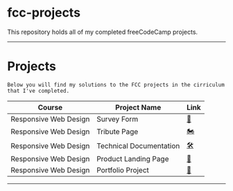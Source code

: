# fcc-projects
This repository holds all of my completed freeCodeCamp projects.

***

# Projects

	Below you will find my solutions to the FCC projects in the cirriculum that I've completed.

| Course | Project Name | Link |
| ------ | ------------ | ---- |
| Responsive Web Design | Survey Form | [📑](https://travboz.github.io/fcc-projects/fcc_suvery_form_rwd_p1/)
| Responsive Web Design | Tribute Page | [🏍](https://travboz.github.io/fcc-projects/tribute_page/)
| Responsive Web Design | Technical Documentation | [🛠](https://travboz.github.io/fcc-projects/technical_documentation/)
| Responsive Web Design | Product Landing Page | [🛵](https://travboz.github.io/fcc-projects/product_landing_page/)
| Responsive Web Design | Portfolio Project | [📝](https://travboz.github.io/fcc-projects/portfolio_project/)


***
